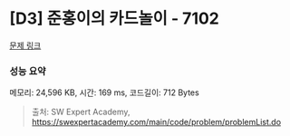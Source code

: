 # [D3] 준홍이의 카드놀이 - 7102 

[문제 링크](https://swexpertacademy.com/main/code/problem/problemDetail.do?contestProbId=AWkIlHWqBYcDFAXC) 

### 성능 요약

메모리: 24,596 KB, 시간: 169 ms, 코드길이: 712 Bytes



> 출처: SW Expert Academy, https://swexpertacademy.com/main/code/problem/problemList.do